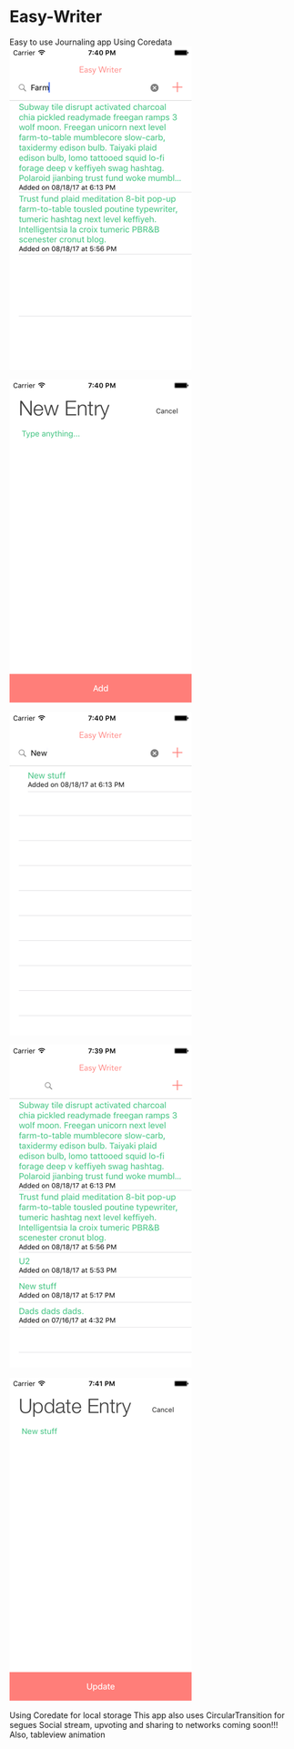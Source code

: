 # Easy-Writer
Easy to use Journaling app
Using Coredata
<br>
![](https://github.com/dgreen899/Easy-Writer/blob/master/EasyWriter1.png)

![](https://github.com/dgreen899/Easy-Writer/blob/master/EasyWriter2.png)

![](https://github.com/dgreen899/Easy-Writer/blob/master/EasyWriter3.png)

![](https://github.com/dgreen899/Easy-Writer/blob/master/EasyWriter4.png)

![alt tag](https://github.com/dgreen899/Easy-Writer/blob/master/EasyWriter5.png)


Using Coredate for local storage
This app also uses CircularTransition for segues
Social stream, upvoting and sharing to networks coming soon!!!
Also, tableview animation
